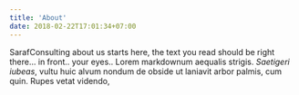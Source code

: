 ```yaml
---
title: 'About'
date: 2018-02-22T17:01:34+07:00
---
```


SarafConsulting about us starts here, the text you read should be right there... in front.. your eyes..
Lorem markdownum aequalis strigis. _Saetigeri iubeas_, vultu huic alvum nondum
de obside ut laniavit arbor palmis, cum quin. Rupes vetat videndo, 